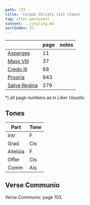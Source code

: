 ```yaml
---
path: /23
title: 'Corpus Christi (1st class)'
tag: after-pentecost
content: ../styling.md
sortIndex: 23
---
```


|   | page | notes   |
|---|---|---|
| [Asperges](/pdf/asperges.pdf) | 11 ||
| [Mass VIII](/pdf/viii.pdf) | 37 ||
| [Credo III](/pdf/credo-iii.pdf) | 68 ||
| [Propria](/pdf/corpus-christi.pdf)  | 943 ||
| [Salve Regina](/pdf/salve-regina.pdf)  | 279  ||

*) all page numbers as in _Liber Usualis_.

## Tones

| Part  | Tone |
|---|---|
| Intr | F |
| Grad | Cis |
| Allelúia | F |
| Offer | Cis |
| Comm | Ais |

## Verse Communio
Verse Communio: page 103.
